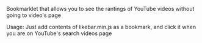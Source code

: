 Bookmarklet that allows you to see the rantings of YouTube videos without going to video's page 

Usage:
Just add contents of likebar.min.js as a bookmark, and click it when you are on YouTube's search videos page